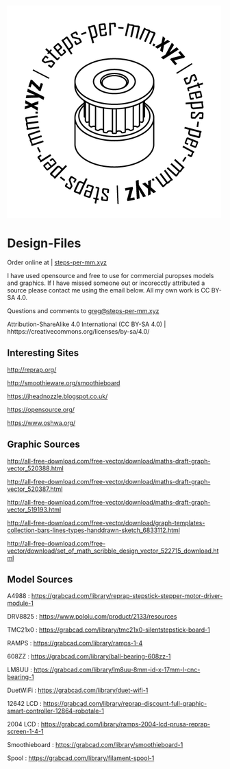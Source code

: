 ![picture alt](https://github.com/steps-per-mm/Design-Files/blob/master/logo.png)

# Design-Files #

Order online at | [steps-per-mm.xyz](http://steps-per-mm.xyz)

I have used opensource and free to use for commercial puropses models and graphics. If I have missed someone out or incorecctly attributed a source please contact me using the email below. All my own work is CC BY-SA 4.0.

Questions and comments to greg@steps-per-mm.xyz

Attribution-ShareAlike 4.0 International (CC BY-SA 4.0) | hhttps://creativecommons.org/licenses/by-sa/4.0/

## Interesting Sites ###

http://reprap.org/

http://smoothieware.org/smoothieboard

https://jheadnozzle.blogspot.co.uk/

https://opensource.org/

https://www.oshwa.org/

## Graphic Sources ##

http://all-free-download.com/free-vector/download/maths-draft-graph-vector_520388.html

http://all-free-download.com/free-vector/download/maths-draft-graph-vector_520387.html

http://all-free-download.com/free-vector/download/maths-draft-graph-vector_519193.html

http://all-free-download.com/free-vector/download/graph-templates-collection-bars-lines-types-handdrawn-sketch_6833112.html

http://all-free-download.com/free-vector/download/set_of_math_scribble_design_vector_522715_download.html


## Model Sources ##

A4988 : https://grabcad.com/library/reprap-stepstick-stepper-motor-driver-module-1

DRV8825 : https://www.pololu.com/product/2133/resources

TMC21x0 : https://grabcad.com/library/tmc21x0-silentstepstick-board-1

RAMPS : https://grabcad.com/library/ramps-1-4

608ZZ : https://grabcad.com/library/ball-bearing-608zz-1

LM8UU : https://grabcad.com/library/lm8uu-8mm-id-x-17mm-l-cnc-bearing-1

DuetWiFi : https://grabcad.com/library/duet-wifi-1

12642 LCD : https://grabcad.com/library/reprap-discount-full-graphic-smart-controller-12864-robotale-1

2004 LCD : https://grabcad.com/library/ramps-2004-lcd-prusa-reprap-screen-1-4-1

Smoothieboard : https://grabcad.com/library/smoothieboard-1

Spool : https://grabcad.com/library/filament-spool-1
